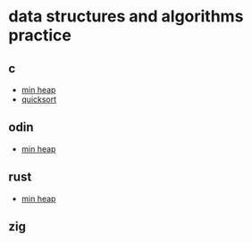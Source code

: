# data structures and algorithms practice

## c
- [min heap](c/src/min_heap.c)
- [quicksort](c/src/quicksort.c)

## odin
- [min heap](odin/src/min_heap.odin)

## rust
- [min heap](rust/src/min_heap.rs)

## zig
